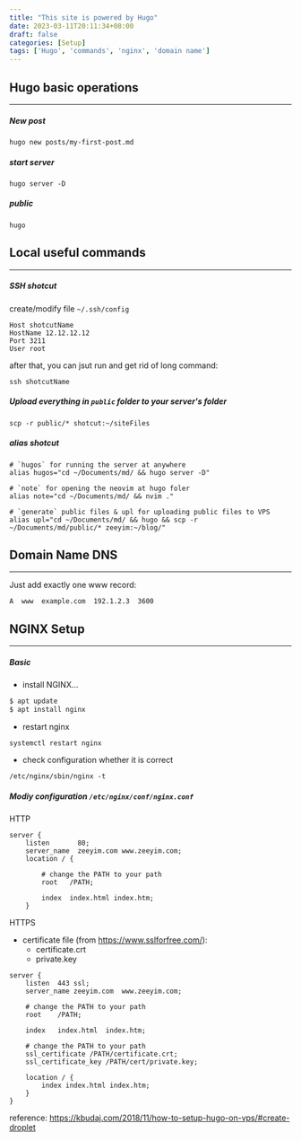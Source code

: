 ```yaml
---
title: "This site is powered by Hugo"
date: 2023-03-11T20:11:34+08:00
draft: false
categories: [Setup]
tags: ['Hugo', 'commands', 'nginx', 'domain name']
---
```


## Hugo basic operations
------------------------
##### New post
```
hugo new posts/my-first-post.md
```

##### start server
```
hugo server -D
```

##### public
```
hugo
```

## Local useful commands
-----------------------
##### SSH shotcut
create/modify file `~/.ssh/config`
```config
Host shotcutName
HostName 12.12.12.12
Port 3211
User root
```
after that, you can jsut run and get rid of long command:
```
ssh shotcutName
```

##### Upload everything in `public` folder to your server's folder
```
scp -r public/* shotcut:~/siteFiles
```

##### alias shotcut
```
# `hugos` for running the server at anywhere
alias hugos="cd ~/Documents/md/ && hugo server -D"

# `note` for opening the neovim at hugo foler
alias note="cd ~/Documents/md/ && nvim ."

# `generate` public files & upl for uploading public files to VPS
alias upl="cd ~/Documents/md/ && hugo && scp -r ~/Documents/md/public/* zeeyim:~/blog/"
```

## Domain Name DNS
--------------------
Just add exactly one www record:
```
A  www  example.com  192.1.2.3  3600
```

## NGINX Setup
----------------
##### Basic
- install NGINX...
```bash
$ apt update
$ apt install nginx
```
- restart nginx
```
systemctl restart nginx
``` 
- check configuration whether it is correct
```
/etc/nginx/sbin/nginx -t
```
##### Modiy configuration `/etc/nginx/conf/nginx.conf`
HTTP
```
server {
    listen       80;
    server_name  zeeyim.com www.zeeyim.com;
    location / {

        # change the PATH to your path
        root   /PATH;

        index  index.html index.htm;
    }
```
HTTPS
- certificate file (from https://www.sslforfree.com/):
    - certificate.crt
    - private.key
```
server {
    listen  443 ssl;
    server_name zeeyim.com  www.zeeyim.com;

    # change the PATH to your path
    root    /PATH; 

    index   index.html  index.htm;

    # change the PATH to your path
    ssl_certificate /PATH/certificate.crt;
    ssl_certificate_key /PATH/cert/private.key;

    location / {
        index index.html index.htm;
    }
}
```

reference:
https://kbudaj.com/2018/11/how-to-setup-hugo-on-vps/#create-droplet



